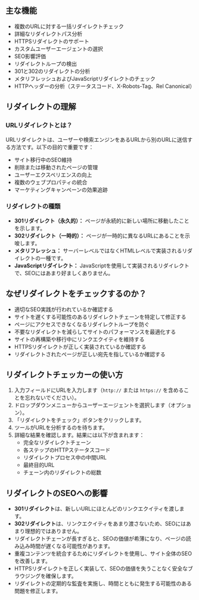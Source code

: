 ## 主な機能

- 複数のURLに対する一括リダイレクトチェック
- 詳細なリダイレクトパス分析
- HTTPSリダイレクトのサポート
- カスタムユーザーエージェントの選択
- SEO影響評価
- リダイレクトループの検出
- 301と302のリダイレクトの分析
- メタリフレッシュおよびJavaScriptリダイレクトのチェック
- HTTPヘッダーの分析（ステータスコード、X-Robots-Tag、Rel Canonical）

## リダイレクトの理解

### URLリダイレクトとは？

URLリダイレクトは、ユーザーや検索エンジンをあるURLから別のURLに送信する方法です。以下の目的で重要です：

- サイト移行中のSEO維持
- 削除または移動されたページの管理
- ユーザーエクスペリエンスの向上
- 複数のウェブプロパティの統合
- マーケティングキャンペーンの効果追跡

### リダイレクトの種類

- **301リダイレクト（永久的）：** ページが永続的に新しい場所に移動したことを示します。
- **302リダイレクト（一時的）：** ページが一時的に異なるURLにあることを示唆します。
- **メタリフレッシュ：** サーバーレベルではなくHTMLレベルで実装されるリダイレクトの一種です。
- **JavaScriptリダイレクト：** JavaScriptを使用して実装されるリダイレクトで、SEOにはあまり好ましくありません。

## なぜリダイレクトをチェックするのか？

- 適切なSEO実践が行われているか確認する
- サイトを遅くする可能性のあるリダイレクトチェーンを特定して修正する
- ページにアクセスできなくなるリダイレクトループを防ぐ
- 不要なリダイレクトを減らしてサイトのパフォーマンスを最適化する
- サイトの再構築や移行中にリンクエクイティを維持する
- HTTPSリダイレクトが正しく実装されているか確認する
- リダイレクトされたページが正しい宛先を指しているか確認する

## リダイレクトチェッカーの使い方

1. 入力フィールドにURLを入力します（`http://` または `https://` を含めることを忘れないでください）。
2. ドロップダウンメニューからユーザーエージェントを選択します（オプション）。
3. 「リダイレクトをチェック」ボタンをクリックします。
4. ツールがURLを分析するのを待ちます。
5. 詳細な結果を確認します。結果には以下が含まれます：
   - 完全なリダイレクトチェーン
   - 各ステップのHTTPステータスコード
   - リダイレクトプロセス中の中間URL
   - 最終目的URL
   - チェーン内のリダイレクトの総数

## リダイレクトのSEOへの影響

- **301リダイレクト**は、新しいURLにほとんどのリンクエクイティを渡します。
- **302リダイレクト**は、リンクエクイティをあまり渡さないため、SEOにはあまり理想的ではありません。
- リダイレクトチェーンが長すぎると、SEOの価値が希薄になり、ページの読み込み時間が遅くなる可能性があります。
- 重複コンテンツを統合するためにリダイレクトを使用し、サイト全体のSEOを改善します。
- HTTPSリダイレクトを正しく実装して、SEOの価値を失うことなく安全なブラウジングを確保します。
- リダイレクトの定期的な監査を実施し、時間とともに発生する可能性のある問題を修正します。
